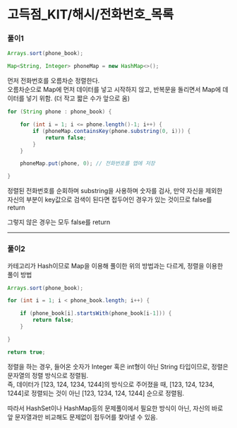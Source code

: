 # 고득점_KIT/해시/전화번호_목록

### 풀이1
```java
Arrays.sort(phone_book);

Map<String, Integer> phoneMap = new HashMap<>();
```
먼저 전화번호를 오름차순 정렬한다. <br>
오름차순으로 Map에 먼저 데이터를 넣고 시작하지 않고, 반복문을 돌리면서 Map에 데이터를 넣기 위함. (더 작고 짧은 수가 앞으로 옴) <br>

```java
for (String phone : phone_book) {

    for (int i = 1; i <= phone.length()-1; i++) {
        if (phoneMap.containsKey(phone.substring(0, i))) {
            return false;
        }
    }

    phoneMap.put(phone, 0); // 전화번호를 맵에 저장

}
```
정렬된 전화번호를 순회하며 substring을 사용하며 숫자를 검사, 만약 자신을 제외한 자신의 부분이 key값으로 검색이 된다면 접두어인 경우가 있는 것이므로 false를 return <br>

그렇지 않은 경우는 모두 false를 return

---
### 풀이2
카테고리가 Hash이므로 Map을 이용해 풀이한 위의 방법과는 다르게, 정렬을 이용한 풀이 방법

```java
Arrays.sort(phone_book);

for (int i = 1; i < phone_book.length; i++) {

    if (phone_book[i].startsWith(phone_book[i-1])) {
        return false;
    }

}

return true;
```
정렬을 하는 경우, 들어온 숫자가 Integer 혹은 int형이 아닌 String 타입이므로, 정렬은 문자열의 정렬 방식으로 정렬됨. <br>
즉, 데이터가 [123, 124, 1234, 1244]의 방식으로 주어졌을 때, [123, 124, 1234, 1244]로 정렬되는 것이 아닌 [123, 1234, 124, 1244] 순으로 정렬됨. <br>

따라서 HashSet이나 HashMap등의 문제풀이에서 필요한 방식이 아닌, 자신의 바로 앞 문자열과만 비교해도 문제없이 접두어를 찾아낼 수 있음.